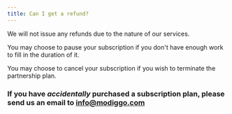 ```yaml
---
title: Can I get a refund?
---
```


We will not issue any refunds due to the nature of our services.

You may choose to pause your subscription if you don't have enough work to fill in the duration of it.

You may choose to cancel your subscription if you wish to terminate the partnership plan.

### If you have *accidentally* purchased a subscription plan, please send us an email to info@modiggo.com
